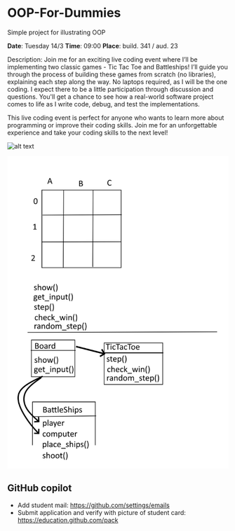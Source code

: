 # OOP-For-Dummies
Simple project for illustrating OOP

**Date**: Tuesday 14/3
**Time**: 09:00
**Place**: build. 341 / aud. 23 

Description:
Join me for an exciting live coding event where I’ll be implementing two classic games - Tic Tac Toe and Battleships!
I’ll guide you through the process of building these games from scratch (no libraries), explaining each step along the way. 
No laptops required, as I will be the one coding. I expect there to be a little participation through discussion and questions. 
You'll get a chance to see how a real-world software project comes to life as I write code, debug, and test the implementations.

This live coding event is perfect for anyone who wants to learn more about programming or improve their coding skills. Join me for an unforgettable experience and take your coding skills to the next level!


![alt text](https://github.com/[JasonMerit]/[OOP-For-Dummies]/blob/SundaySpeedrun/WhiteBoard.jpg?raw=true)

![My Image](WhiteBoard.jpg)


## GitHub copilot
- Add student mail: https://github.com/settings/emails
- Submit application and verify with picture of student card: https://education.github.com/pack